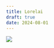 ```yaml
---
title: Lorelai
draft: true
date: 2024-08-01
---
```

![](https://static.wikia.nocookie.net/hetalia-oc-character/images/6/65/Dimitri_III.jpg/revision/latest?cb=20201030134324)



